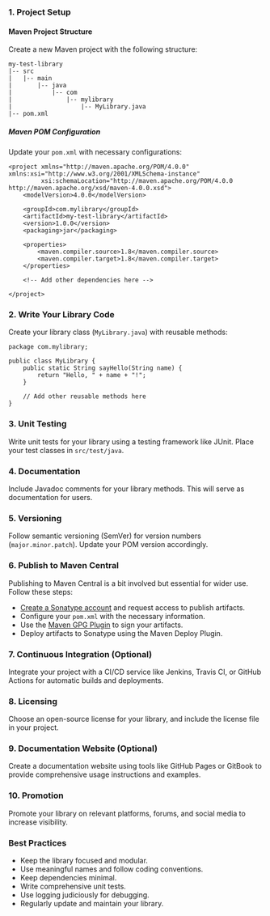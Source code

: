 ### 1. Project Setup

#### Maven Project Structure

Create a new Maven project with the following structure:
```
my-test-library
|-- src
|   |-- main
|       |-- java
|           |-- com
|               |-- mylibrary
|                   |-- MyLibrary.java
|-- pom.xml
```

#####  Maven POM Configuration
Update your `pom.xml` with necessary configurations:
```
<project xmlns="http://maven.apache.org/POM/4.0.0" xmlns:xsi="http://www.w3.org/2001/XMLSchema-instance"
         xsi:schemaLocation="http://maven.apache.org/POM/4.0.0 http://maven.apache.org/xsd/maven-4.0.0.xsd">
    <modelVersion>4.0.0</modelVersion>

    <groupId>com.mylibrary</groupId>
    <artifactId>my-test-library</artifactId>
    <version>1.0.0</version>
    <packaging>jar</packaging>

    <properties>
        <maven.compiler.source>1.8</maven.compiler.source>
        <maven.compiler.target>1.8</maven.compiler.target>
    </properties>

    <!-- Add other dependencies here -->

</project>
```

### 2. Write Your Library Code

Create your library class (`MyLibrary.java`) with reusable methods:
```
package com.mylibrary;

public class MyLibrary {
    public static String sayHello(String name) {
        return "Hello, " + name + "!";
    }

    // Add other reusable methods here
}
```

### 3. Unit Testing

Write unit tests for your library using a testing framework like JUnit. Place your test classes in `src/test/java`.

### 4. Documentation

Include Javadoc comments for your library methods. This will serve as documentation for users.

### 5. Versioning

Follow semantic versioning (SemVer) for version numbers (`major.minor.patch`). Update your POM version accordingly.

### 6. Publish to Maven Central

Publishing to Maven Central is a bit involved but essential for wider use. Follow these steps:

- [Create a Sonatype account](https://central.sonatype.org/pages/ossrh-guide.html) and request access to publish artifacts.
- Configure your `pom.xml` with the necessary information.
- Use the [Maven GPG Plugin](https://maven.apache.org/plugins/maven-gpg-plugin/) to sign your artifacts.
- Deploy artifacts to Sonatype using the Maven Deploy Plugin.

### 7. Continuous Integration (Optional)

Integrate your project with a CI/CD service like Jenkins, Travis CI, or GitHub Actions for automatic builds and deployments.

### 8. Licensing

Choose an open-source license for your library, and include the license file in your project.

### 9. Documentation Website (Optional)

Create a documentation website using tools like GitHub Pages or GitBook to provide comprehensive usage instructions and examples.

### 10. Promotion

Promote your library on relevant platforms, forums, and social media to increase visibility.

### Best Practices

- Keep the library focused and modular.
- Use meaningful names and follow coding conventions.
- Keep dependencies minimal.
- Write comprehensive unit tests.
- Use logging judiciously for debugging.
- Regularly update and maintain your library.